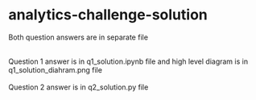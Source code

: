 # analytics-challenge-solution

<p>Both question answers are in separate file</p>
</br>
Question 1 answer is in q1_solution.ipynb file and high level diagram is in q1_solution_diahram.png file
</br>
</br>
Question 2 answer is in q2_solution.py file
